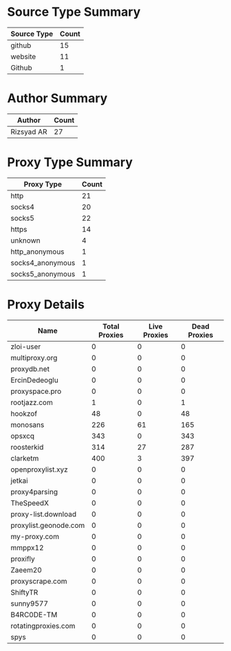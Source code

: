 # Source Type Summary

| Source Type | Count |
|-------------|-------|
| github | 15 |
| website | 11 |
| Github | 1 |


# Author Summary

| Author | Count |
|--------|-------|
| Rizsyad AR | 27 |


# Proxy Type Summary

| Proxy Type | Count |
|------------|-------|
| http | 21 |
| socks4 | 20 |
| socks5 | 22 |
| https | 14 |
| unknown | 4 |
| http_anonymous | 1 |
| socks4_anonymous | 1 |
| socks5_anonymous | 1 |


# Proxy Details

| Name | Total Proxies | Live Proxies | Dead Proxies |
|------|---------------|--------------|---------------|
| zloi-user | 0 | 0 | 0 |
| multiproxy.org | 0 | 0 | 0 |
| proxydb.net | 0 | 0 | 0 |
| ErcinDedeoglu | 0 | 0 | 0 |
| proxyspace.pro | 0 | 0 | 0 |
| rootjazz.com | 1 | 0 | 1 |
| hookzof | 48 | 0 | 48 |
| monosans | 226 | 61 | 165 |
| opsxcq | 343 | 0 | 343 |
| roosterkid | 314 | 27 | 287 |
| clarketm | 400 | 3 | 397 |
| openproxylist.xyz | 0 | 0 | 0 |
| jetkai | 0 | 0 | 0 |
| proxy4parsing | 0 | 0 | 0 |
| TheSpeedX | 0 | 0 | 0 |
| proxy-list.download | 0 | 0 | 0 |
| proxylist.geonode.com | 0 | 0 | 0 |
| my-proxy.com | 0 | 0 | 0 |
| mmppx12 | 0 | 0 | 0 |
| proxifly | 0 | 0 | 0 |
| Zaeem20 | 0 | 0 | 0 |
| proxyscrape.com | 0 | 0 | 0 |
| ShiftyTR | 0 | 0 | 0 |
| sunny9577 | 0 | 0 | 0 |
| B4RC0DE-TM | 0 | 0 | 0 |
| rotatingproxies.com | 0 | 0 | 0 |
| spys | 0 | 0 | 0 |
